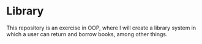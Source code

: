 # Library
This repository is an exercise in OOP, where I will create a library system in which a user can return and borrow books, among other things.
